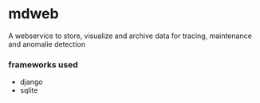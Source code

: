# mdweb
A webservice to store, visualize and archive data for tracing, maintenance and anomalie detection


### frameworks used

* django
* sqlite
